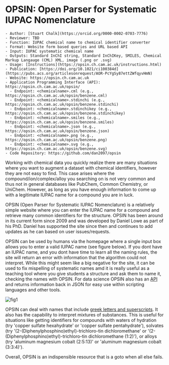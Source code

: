 # OPSIN: Open Parser for Systematic IUPAC Nomenclature

```{dropdown} About this tool
- Author: [Stuart Chalk](https://orcid.org/0000-0002-0703-7776)
- Reviewer: TBD
- Function: IUPAC chemical name to chemical identifier converter
- Format: Website form based queries and URL based API
- Input: IUPAC systematic chemical name
- Outputs: Standard InChI string, Standard InChIKey, SMILES, Chemical Markup Langauge (CML) XML, image (.png or .svg)
- Usage: [Instructions](https://opsin.ch.cam.ac.uk/instructions.html)
- Publication: [https://doi.org/10.1021/ci100384d](https://pubs.acs.org/articlesonrequest/AOR-PcYgSy87ettZWfqyvHmN)
- Website: https://opsin.ch.cam.ac.uk
- Application Programming Interface (API): https://opsin.ch.cam.ac.uk/opsin/
  - Endpoint: <chemicalname>.cml (e.g., https://opsin.ch.cam.ac.uk/opsin/benzene.cml)
  - Endpoint: <chemicalname>.stdinchi (e.g., https://opsin.ch.cam.ac.uk/opsin/benzene.stdinchi)
  - Endpoint: <chemicalname>.stdinchikey (e.g., https://opsin.ch.cam.ac.uk/opsin/benzene.stdinchikey)
  - Endpoint: <chemicalname>.smiles (e.g., https://opsin.ch.cam.ac.uk/opsin/benzene.smiles)
  - Endpoint: <chemicalname>.json (e.g., https://opsin.ch.cam.ac.uk/opsin/benzene.json)
  - Endpoint: <chemicalname>.png (e.g., https://opsin.ch.cam.ac.uk/opsin/benzene.png)
  - Endpoint: <chemicalname>.svg (e.g., https://opsin.ch.cam.ac.uk/opsin/benzene.svg)
- Code Repository: https://github.com/dan2097/opsin
```

Working with chemical data you quickly realize there are many situations where you want to augment a dataset with 
chemical identifiers, however they are not easy to find.  This case arises where the compound/ion/complex/alloy you
searching on is not very common and thus not in general databases like PubChem, Common Chemistry, or UniChem.  However,
as long as you have enough information to come up with a legitimate IUPAC name for a compound you are in luck.

OPSIN (Open Parser for Systematic IUPAC Nomenclature) is a relatively simple website where you can enter the IUPAC name
for a compound and retrieve many common identifiers for the structure.  OPSIN has been around in its current form since 
2009 and was developed by Daniel Lowe as part of his PhD.  Daniel has supported the site since then and continues to
add updates as he can based on user issues/requests.

OPSIN can be used by humans via the homepage where a single input box allows you to enter a valid IUPAC name (see figure below).  If you
dont have an IUPAC name, and you dont have time to learn all the naming rules, the site will return an error with 
information that the algorithm could not interpret.  While this might seem like a big negative for the site, it can
be used to fix mispelling of systematic names amd it is really useful as a teaching tool where you give students a
structure and ask them to name it, checking the names with OPSIN.  For data science OPSIN also has an [API](https://opsin.ch.cam.ac.uk/instructions.html) and returns
information back in JSON for easy use within scripting languages and other tools.

![fig1](../images/utn_opsin_api_fig1.jpg)

OPSIN can deal with names that include [greek letters and superscripts](https://opsin.ch.cam.ac.uk/instructions.html). 
It also has the capability to interpret mixtures of substances. This is useful for situations like getting identifiers for
compounds with waters of hydration (try 'copper sulfate hexahydrate' or 'copper sulfate pentahydrate'), solvates 
(try '(2-(Diphenylphosphino)ethyl)-trichloro-tin dichloromethane' or '(2-(Diphenylphosphino)ethyl)-trichloro-tin 
dichloromethane (1:2)'), or alloys (try 'aluminum magnesium cobalt (2:5:13)' or 'aluminum magnesium cobalt (3:3:4)').

Overall, OPSIN is an indispensible resource that is a goto when all else fails.